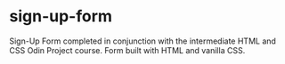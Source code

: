 # sign-up-form
Sign-Up Form completed in conjunction with the intermediate HTML and CSS Odin Project course. Form built with HTML and vanilla CSS.